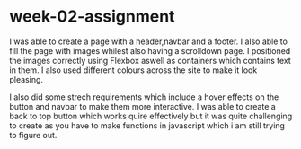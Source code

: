 # week-02-assignment
I was able to create a page with a header,navbar and a footer.
I also able to fill the page with images whilest also having a scrolldown page.
I positioned the images correctly using Flexbox aswell as containers which contains text in them.
I also used different colours across the site to make it look pleasing.

I also did some strech requirements which include a hover effects on the button and navbar to make them more interactive.
I was able to create a back to top button which works quire effectively but it was quite challenging to create as you have to make functions in javascript which i am still trying to figure out.